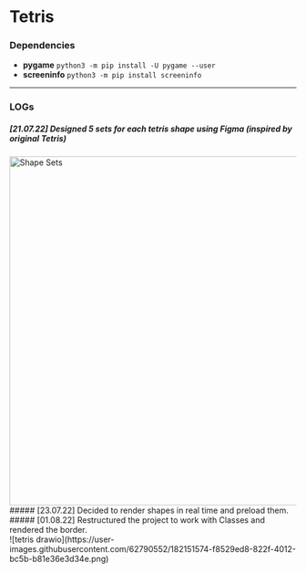 # Tetris

### Dependencies
- **pygame** `python3 -m pip install -U pygame --user`
- **screeninfo** `python3 -m pip install screeninfo`

---
### LOGs

##### [21.07.22] Designed 5 sets for each tetris shape using Figma (inspired by original Tetris)
<img width="612" alt="Shape Sets" src="https://user-images.githubusercontent.com/62790552/180104524-fff28e61-8f14-465e-b307-63cd7d8aef47.png">
<br>
##### [23.07.22] Decided to render shapes in real time and preload them.
<br>
##### [01.08.22] Restructured the project to work with Classes and rendered the border.
<br>
 ![tetris drawio](https://user-images.githubusercontent.com/62790552/182151574-f8529ed8-822f-4012-bc5b-b81e36e3d34e.png)

